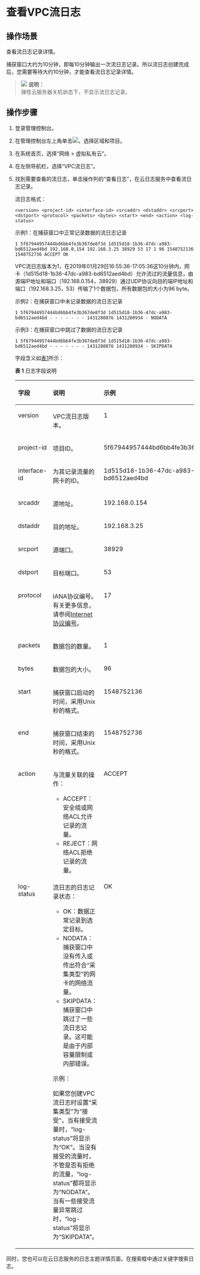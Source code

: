 # 查看VPC流日志<a name="FlowLog_0004"></a>

## 操作场景<a name="section15598193716333"></a>

查看流日志记录详情。

捕获窗口大约为10分钟，即每10分钟输出一次流日志记录。所以流日志创建完成后，您需要等待大约10分钟，才能查看流日志记录详情。

>![](public_sys-resources/icon-note.gif) **说明：**   
>弹性云服务器关机状态下，不显示流日志记录。  

## 操作步骤<a name="section7359352124511"></a>

1.  登录管理控制台。
2.  在管理控制台左上角单击![](figures/icon-region.png)，选择区域和项目。
3.  在系统首页，选择“网络 \> 虚拟私有云”。
4.  在左侧导航栏，选择“VPC流日志”。
5.  找到需要查看的流日志，单击操作列的“查看日志”，在云日志服务中查看流日志记录。

    流日志格式：

    ```
    <version> <project-id> <interface-id> <srcaddr> <dstaddr> <srcport> <dstport> <protocol> <packets> <bytes> <start> <end> <action> <log-status>
    ```

    示例1：在捕获窗口中正常记录数据的流日志记录

    ```
    1 5f67944957444bd6bb4fe3b367de8f3d 1d515d18-1b36-47dc-a983-bd6512aed4bd 192.168.0.154 192.168.3.25 38929 53 17 1 96 1548752136 1548752736 ACCEPT OK
    ```

    VPC流日志版本为1，在2019年01月29日16:55:36-17:05:36这10分钟内，网卡（1d515d18-1b36-47dc-a983-bd6512aed4bd）允许流过的流量信息，由源端IP地址和端口（192.168.0.154，38929）通过UDP协议向目的端IP地址和端口（192.168.3.25，53）传输了1个数据包，所有数据包的大小为96 byte。

    示例2：在捕获窗口中未记录数据的流日志记录

    ```
    1 5f67944957444bd6bb4fe3b367de8f3d 1d515d18-1b36-47dc-a983-bd6512aed4bd - - - - - - - 1431280876 1431280934 - NODATA
    ```

    示例3：在捕获窗口中跳过了数据的流日志记录

    ```
    1 5f67944957444bd6bb4fe3b367de8f3d 1d515d18-1b36-47dc-a983-bd6512aed4bd - - - - - - - 1431280876 1431280934 - SKIPDATA
    ```

    字段含义如[表1](#table1313851722313)所示：

    **表 1**  日志字段说明

    <a name="table1313851722313"></a>
    <table><thead align="left"><tr id="row813819178239"><th class="cellrowborder" valign="top" width="21.25%" id="mcps1.2.4.1.1"><p id="p4138151722319"><a name="p4138151722319"></a><a name="p4138151722319"></a>字段</p>
    </th>
    <th class="cellrowborder" valign="top" width="38.29%" id="mcps1.2.4.1.2"><p id="p313821712314"><a name="p313821712314"></a><a name="p313821712314"></a>说明</p>
    </th>
    <th class="cellrowborder" valign="top" width="40.46%" id="mcps1.2.4.1.3"><p id="p181381117112313"><a name="p181381117112313"></a><a name="p181381117112313"></a>示例</p>
    </th>
    </tr>
    </thead>
    <tbody><tr id="row513861742316"><td class="cellrowborder" valign="top" width="21.25%" headers="mcps1.2.4.1.1 "><p id="p171381817152313"><a name="p171381817152313"></a><a name="p171381817152313"></a>version</p>
    </td>
    <td class="cellrowborder" valign="top" width="38.29%" headers="mcps1.2.4.1.2 "><p id="p181381017102311"><a name="p181381017102311"></a><a name="p181381017102311"></a>VPC流日志版本。</p>
    </td>
    <td class="cellrowborder" valign="top" width="40.46%" headers="mcps1.2.4.1.3 "><p id="p181383178234"><a name="p181383178234"></a><a name="p181383178234"></a>1</p>
    </td>
    </tr>
    <tr id="row1013818170231"><td class="cellrowborder" valign="top" width="21.25%" headers="mcps1.2.4.1.1 "><p id="p813814175238"><a name="p813814175238"></a><a name="p813814175238"></a>project-id</p>
    </td>
    <td class="cellrowborder" valign="top" width="38.29%" headers="mcps1.2.4.1.2 "><p id="p14138171752312"><a name="p14138171752312"></a><a name="p14138171752312"></a>项目ID。</p>
    </td>
    <td class="cellrowborder" valign="top" width="40.46%" headers="mcps1.2.4.1.3 "><p id="p41383177232"><a name="p41383177232"></a><a name="p41383177232"></a>5f67944957444bd6bb4fe3b367de8f3d</p>
    </td>
    </tr>
    <tr id="row51388179233"><td class="cellrowborder" valign="top" width="21.25%" headers="mcps1.2.4.1.1 "><p id="p1138517132311"><a name="p1138517132311"></a><a name="p1138517132311"></a>interface-id</p>
    </td>
    <td class="cellrowborder" valign="top" width="38.29%" headers="mcps1.2.4.1.2 "><p id="p10138121792314"><a name="p10138121792314"></a><a name="p10138121792314"></a>为其记录流量的网卡的ID。</p>
    </td>
    <td class="cellrowborder" valign="top" width="40.46%" headers="mcps1.2.4.1.3 "><p id="p13138131762311"><a name="p13138131762311"></a><a name="p13138131762311"></a>1d515d18-1b36-47dc-a983-bd6512aed4bd</p>
    </td>
    </tr>
    <tr id="row91381417172313"><td class="cellrowborder" valign="top" width="21.25%" headers="mcps1.2.4.1.1 "><p id="p313851792312"><a name="p313851792312"></a><a name="p313851792312"></a>srcaddr</p>
    </td>
    <td class="cellrowborder" valign="top" width="38.29%" headers="mcps1.2.4.1.2 "><p id="p17138151742312"><a name="p17138151742312"></a><a name="p17138151742312"></a>源地址。</p>
    </td>
    <td class="cellrowborder" valign="top" width="40.46%" headers="mcps1.2.4.1.3 "><p id="p913821715234"><a name="p913821715234"></a><a name="p913821715234"></a>192.168.0.154</p>
    </td>
    </tr>
    <tr id="row4138817182313"><td class="cellrowborder" valign="top" width="21.25%" headers="mcps1.2.4.1.1 "><p id="p15138717162315"><a name="p15138717162315"></a><a name="p15138717162315"></a>dstaddr</p>
    </td>
    <td class="cellrowborder" valign="top" width="38.29%" headers="mcps1.2.4.1.2 "><p id="p1313821714235"><a name="p1313821714235"></a><a name="p1313821714235"></a>目的地址。</p>
    </td>
    <td class="cellrowborder" valign="top" width="40.46%" headers="mcps1.2.4.1.3 "><p id="p181381017162318"><a name="p181381017162318"></a><a name="p181381017162318"></a>192.168.3.25</p>
    </td>
    </tr>
    <tr id="row11381917152316"><td class="cellrowborder" valign="top" width="21.25%" headers="mcps1.2.4.1.1 "><p id="p1513815171239"><a name="p1513815171239"></a><a name="p1513815171239"></a>srcport</p>
    </td>
    <td class="cellrowborder" valign="top" width="38.29%" headers="mcps1.2.4.1.2 "><p id="p3138101712237"><a name="p3138101712237"></a><a name="p3138101712237"></a>源端口。</p>
    </td>
    <td class="cellrowborder" valign="top" width="40.46%" headers="mcps1.2.4.1.3 "><p id="p31381817152318"><a name="p31381817152318"></a><a name="p31381817152318"></a>38929</p>
    </td>
    </tr>
    <tr id="row2013819179235"><td class="cellrowborder" valign="top" width="21.25%" headers="mcps1.2.4.1.1 "><p id="p10138217122314"><a name="p10138217122314"></a><a name="p10138217122314"></a>dstport</p>
    </td>
    <td class="cellrowborder" valign="top" width="38.29%" headers="mcps1.2.4.1.2 "><p id="p17138131762314"><a name="p17138131762314"></a><a name="p17138131762314"></a>目标端口。</p>
    </td>
    <td class="cellrowborder" valign="top" width="40.46%" headers="mcps1.2.4.1.3 "><p id="p121381317162319"><a name="p121381317162319"></a><a name="p121381317162319"></a>53</p>
    </td>
    </tr>
    <tr id="row121381117112313"><td class="cellrowborder" valign="top" width="21.25%" headers="mcps1.2.4.1.1 "><p id="p1213861710233"><a name="p1213861710233"></a><a name="p1213861710233"></a>protocol</p>
    </td>
    <td class="cellrowborder" valign="top" width="38.29%" headers="mcps1.2.4.1.2 "><p id="p1513831742314"><a name="p1513831742314"></a><a name="p1513831742314"></a>IANA协议编号。有关更多信息，请参阅<a href="http://www.iana.org/assignments/protocol-numbers/protocol-numbers.xhtml" target="_blank" rel="noopener noreferrer">Internet 协议编号</a>。</p>
    </td>
    <td class="cellrowborder" valign="top" width="40.46%" headers="mcps1.2.4.1.3 "><p id="p3138171792310"><a name="p3138171792310"></a><a name="p3138171792310"></a>17</p>
    </td>
    </tr>
    <tr id="row2138171719237"><td class="cellrowborder" valign="top" width="21.25%" headers="mcps1.2.4.1.1 "><p id="p113801772317"><a name="p113801772317"></a><a name="p113801772317"></a>packets</p>
    </td>
    <td class="cellrowborder" valign="top" width="38.29%" headers="mcps1.2.4.1.2 "><p id="p9138171710235"><a name="p9138171710235"></a><a name="p9138171710235"></a>数据包的数量。</p>
    </td>
    <td class="cellrowborder" valign="top" width="40.46%" headers="mcps1.2.4.1.3 "><p id="p6138171720239"><a name="p6138171720239"></a><a name="p6138171720239"></a>1</p>
    </td>
    </tr>
    <tr id="row313811178234"><td class="cellrowborder" valign="top" width="21.25%" headers="mcps1.2.4.1.1 "><p id="p171381517112312"><a name="p171381517112312"></a><a name="p171381517112312"></a>bytes</p>
    </td>
    <td class="cellrowborder" valign="top" width="38.29%" headers="mcps1.2.4.1.2 "><p id="p813861716230"><a name="p813861716230"></a><a name="p813861716230"></a>数据包的大小。</p>
    </td>
    <td class="cellrowborder" valign="top" width="40.46%" headers="mcps1.2.4.1.3 "><p id="p6138121792314"><a name="p6138121792314"></a><a name="p6138121792314"></a>96</p>
    </td>
    </tr>
    <tr id="row11384176232"><td class="cellrowborder" valign="top" width="21.25%" headers="mcps1.2.4.1.1 "><p id="p71380173233"><a name="p71380173233"></a><a name="p71380173233"></a>start</p>
    </td>
    <td class="cellrowborder" valign="top" width="38.29%" headers="mcps1.2.4.1.2 "><p id="p513841762316"><a name="p513841762316"></a><a name="p513841762316"></a>捕获窗口启动的时间，采用Unix秒的格式。</p>
    </td>
    <td class="cellrowborder" valign="top" width="40.46%" headers="mcps1.2.4.1.3 "><p id="p61381178236"><a name="p61381178236"></a><a name="p61381178236"></a>1548752136</p>
    </td>
    </tr>
    <tr id="row17138121720239"><td class="cellrowborder" valign="top" width="21.25%" headers="mcps1.2.4.1.1 "><p id="p1313819174239"><a name="p1313819174239"></a><a name="p1313819174239"></a>end</p>
    </td>
    <td class="cellrowborder" valign="top" width="38.29%" headers="mcps1.2.4.1.2 "><p id="p11138017112317"><a name="p11138017112317"></a><a name="p11138017112317"></a>捕获窗口结束的时间，采用Unix秒的格式。</p>
    </td>
    <td class="cellrowborder" valign="top" width="40.46%" headers="mcps1.2.4.1.3 "><p id="p1313821782316"><a name="p1313821782316"></a><a name="p1313821782316"></a>1548752736</p>
    </td>
    </tr>
    <tr id="row11383177238"><td class="cellrowborder" valign="top" width="21.25%" headers="mcps1.2.4.1.1 "><p id="p1138517132310"><a name="p1138517132310"></a><a name="p1138517132310"></a>action</p>
    </td>
    <td class="cellrowborder" valign="top" width="38.29%" headers="mcps1.2.4.1.2 "><p id="p19138171732318"><a name="p19138171732318"></a><a name="p19138171732318"></a>与流量关联的操作：</p>
    <a name="ul151381717152318"></a><a name="ul151381717152318"></a><ul id="ul151381717152318"><li>ACCEPT：安全组或网络ACL允许记录的流量。</li><li>REJECT：网络ACL拒绝记录的流量。</li></ul>
    </td>
    <td class="cellrowborder" valign="top" width="40.46%" headers="mcps1.2.4.1.3 "><p id="p8138617162312"><a name="p8138617162312"></a><a name="p8138617162312"></a>ACCEPT</p>
    </td>
    </tr>
    <tr id="row1713820178232"><td class="cellrowborder" valign="top" width="21.25%" headers="mcps1.2.4.1.1 "><p id="p91383171236"><a name="p91383171236"></a><a name="p91383171236"></a>log-status</p>
    </td>
    <td class="cellrowborder" valign="top" width="38.29%" headers="mcps1.2.4.1.2 "><p id="p1713861762314"><a name="p1713861762314"></a><a name="p1713861762314"></a>流日志的日志记录状态：</p>
    <a name="ul21381617122319"></a><a name="ul21381617122319"></a><ul id="ul21381617122319"><li>OK：数据正常记录到选定目标。</li><li>NODATA：捕获窗口中没有传入或传出符合“采集类型”的网卡的网络流量。</li><li>SKIPDATA：捕获窗口中跳过了一些流日志记录。这可能是由于内部容量限制或内部错误。</li></ul>
    <p id="p192827623912"><a name="p192827623912"></a><a name="p192827623912"></a>示例：</p>
    <p id="p18825610113911"><a name="p18825610113911"></a><a name="p18825610113911"></a>如果您创建VPC流日志时设置“采集类型”为“接受”，当有接受流量时，“log-status”将显示为“OK”。当没有接受的流量时，不管是否有拒绝的流量，“log-status”都将显示为“NODATA”。当有一些接受流量异常跳过时，“log-status”将显示为“SKIPDATA”。</p>
    </td>
    <td class="cellrowborder" valign="top" width="40.46%" headers="mcps1.2.4.1.3 "><p id="p161381417142314"><a name="p161381417142314"></a><a name="p161381417142314"></a>OK</p>
    </td>
    </tr>
    </tbody>
    </table>


同时，您也可以在云日志服务的日志主题详情页面，在搜索框中通过关键字搜索日志。


